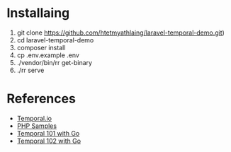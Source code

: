 # Installaing
1. git clone https://github.com/htetmyathlaing/laravel-temporal-demo.git)
2. cd laravel-temporal-demo
3. composer install
4. cp .env.example .env
5. ./vendor/bin/rr get-binary
6. ./rr serve

# References

- [Temporal.io](https://temporal.io/)
- [PHP Samples](https://github.com/temporalio/samples-php)
- [Temporal 101 with Go](https://learn.temporal.io/courses/temporal_101/go)
- [Temporal 102 with Go](https://learn.temporal.io/courses/temporal_102/go)

